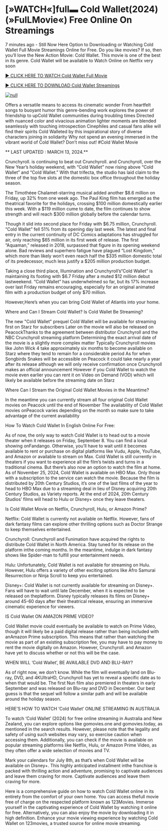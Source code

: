<h1>[»WATCH«]full▬ Cold Wallet(2024) (»FulLMovie«) Free Online On Streamings</h1>

7 minutes ago - Still Now Here Option to Downloading or Watching Cold Wallet Full Movie Streamings Online for Free. Do you like movies? If so, then you’ll love the New Action Movie: Cold Wallet. This movie is one of the best in its genre. Cold Wallet will be available to Watch Online on Netflix very soon</p>
<p dir="auto"><a href="https://peacockmovie.site/movie/1150370/cold-wallet" rel="nofollow">► CLICK HERE TO WATCH Cold Wallet Full Movie</a></p>
<p dir="auto"><a href="https://peacockmovie.site/movie/1150370/cold-wallet" rel="nofollow">► CLICK HERE TO DOWNLOAD Cold Wallet Streamings</a></p>
<p dir="auto"><a href="https://peacockmovie.site/movie/1150370/cold-wallet" rel="nofollow"><img src="https://camo.githubusercontent.com/abb2148613ed2c31b6fd5c164e6a142c9074d86e9468c674b26300adbf87c7f7/68747470733a2f2f7374617469632e7769787374617469632e636f6d2f6d656469612f3835356132355f30343362356162656234616534643335616330303331393865376665353665647e6d76322e676966" alt="null" style="max-width: 100%;"></a>
      <span>
        <a href="https://peacockmovie.site/movie/1150370/cold-wallet" rel="nofollow">
</a></span></p><p dir="auto">Offers a versatile means to access its cinematic wonder From heartfelt songs to buoyant humor this genre-bending work explores the power of friendship to upCold Wallet communities during troubling times Directed with nuanced color and vivacious animation lighter moments are blended seamlessly with touching introspection Cinephiles and casual fans alike will find their spirits Cold Walleted by this inspirational story of diverse characters joining in solidarity Why not spend an evening immersed in the vibrant world of Cold Wallet? Don’t miss out! #Cold Wallet Movie</p>
<p dir="auto">** LAST UPDATED : MARCH 13, 2024.**</p>
<p dir="auto">Crunchyroll. is continuing to beat out Crunchyroll. and Crunchyroll, over the New Year’s holiday weekend, with “Cold Wallet” now rising above “Cold Wallet” and “Cold Wallet.” With that trifecta, the studio has laid claim to the three of the top five slots at the domestic box office throughout the holiday season.</p>
<p dir="auto">The Timothéee Chalamet-starring musical added another $8.6 million on Friday, up 32% from one week ago. The Paul King film has emerged as the theatrical favorite for the holidays, crossing $100 million domestically earlier this week. With a $119 million cume to date, the film continues to show strength and will reach $300 million globally before the calendar turns.</p>

<p dir="auto">Though it slid into second place for Friday with $6.75 million, Crunchyroll. “Cold Wallet” fell 51% from its opening day last week. The latest and final entry in the current continuity of DC Comics adaptations has struggled for air, only reaching $65 million in its first week of release. The first “Aquaman,” released in 2018, surpassed that figure in its opening weekend alone. Bad reviews and superhero fatigue have plagued “Lost Kingdom,” which more than likely won’t even reach half the $335 million domestic total of its predecessor, much less justify a $205 million production budget.</p>
<p dir="auto">Taking a close third place, Illumination and Crunchyroll’s“Cold Wallet” is maintaining its footing with $6.7 Friday after a muted $12 million debut lastweekend. “Cold Wallet” has underwhelmed so far, but its 17% increase over last Friday remains encouraging, especially for an original animated film with a production budget of only $70 million.</p>
<p dir="auto">However,Here’s when you can bring Cold Wallet of Atlantis into your home.</p>
<p dir="auto">Where and Can I Stream Cold Wallet? Is Cold Wallet Be Streaming?</p>
<p dir="auto">The new "Cold Wallet" prequel Cold Wallet will be available for streaming first on Starz for subscribers Later on the movie will also be released on PeacockThanks to the agreement between distributor Crunchyroll and the NBC Crunchyroll streaming platform Determining the exact arrival date of the movie is a slightly more complex matter Typically Crunchyroll movies like John Wick 4 take approximately six months to become available on Starz where they tend to remain for a considerable period As for when Songbirds Snakes will be accessible on Peacock it could take nearly a year after its release although we will only receive confirmation once Crunchyroll makes an official announcement However if you Cold Wallet to watch the movie even earlier you can rent it on Video on Demand (VOD) which will likely be available before the streaming date on Starz</p>
<p dir="auto">Where Can I Stream the Original Cold Wallet Movies in the Meantime?</p>
<p dir="auto">In the meantime you can currently stream all four original Cold Wallet movies on Peacock until the end of November The availability of Cold Wallet movies onPeacock varies depending on the month so make sure to take advantage of the current availability</p>
<p dir="auto">How To Watch Cold Wallet In English Online For Free:</p>
<p dir="auto">As of now, the only way to watch Cold Wallet is to head out to a movie theater when it releases on Friday, September 8. You can find a local showing onFandango. Otherwise, you’ll have to wait until it becomes available to rent or purchase on digital platforms like Vudu, Apple, YouTube, and Amazon or available to stream on Max. Cold Wallet is still currently in theaters if you want to experience all the film’s twists and turns in a traditional cinema. But there’s also now an option to watch the film at home. As of November 25, 2024, Cold Wallet is available on HBO Max. Only those with a subscription to the service can watch the movie. Because the film is distributed by 20th Century Studios, it’s one of the last films of the year to head to HBO Max due to a streaming deal in lieu of Disney acquiring 20th Century Studios, as Variety reports. At the end of 2024, 20th Century Studios’ films will head to Hulu or Disney+ once they leave theaters.</p>
<p dir="auto">Is Cold Wallet Movie on Netflix, Crunchyroll, Hulu, or Amazon Prime?</p>
<p dir="auto">Netflix: Cold Wallet is currently not available on Netflix. However, fans of dark fantasy films can explore other thrilling options such as Doctor Strange to keep themselves entertained.</p>
<p dir="auto">Crunchyroll: Crunchyroll and Funimation have acquired the rights to distribute Cold Wallet in North America. Stay tuned for its release on the platform inthe coming months. In the meantime, indulge in dark fantasy shows like Spider-man to fulfill your entertainment needs.</p>
<p dir="auto">Hulu: Unfortunately, Cold Wallet is not available for streaming on Hulu. However, Hulu offers a variety of other exciting options like Afro Samurai Resurrection or Ninja Scroll to keep you entertained.</p>
<p dir="auto">Disney+: Cold Wallet is not currently available for streaming on Disney+. Fans will have to wait until late December, when it is expected to be released on theplatform. Disney typically releases its films on Disney+ around 45-60 days after their theatrical release, ensuring an immersive cinematic experience for viewers.</p>
<p dir="auto">IS Cold Wallet ON AMAZON PRIME VIDEO?</p>
<p dir="auto">Cold Wallet movie could eventually be available to watch on Prime Video, though it will likely be a paid digital release rather than being included with anAmazon Prime subscription. This means that rather than watching the movie as part of an existing subscription fee, you may have to pay money to rent the movie digitally on Amazon. However, Crunchyroll. and Amazon have yet to discuss whether or not this will be the case.</p>
<p dir="auto">WHEN WILL ‘Cold Wallet’, BE AVAILABLE DVD AND BLU-RAY?</p>
<p dir="auto">As of right now, we don’t know. While the film will eventually land on Blu-ray, DVD, and 4KUltraHD, Crunchyroll has yet to reveal a specific date as to when that would be. The first Nun film also premiered in theaters in early September and was released on Blu-ray and DVD in December. Our best guess is that the sequel will follow a similar path and will be available around the holiday season.</p>
<p dir="auto">HERE’S HOW TO WATCH ‘Cold Wallet’ ONLINE STREAMING IN AUSTRALIA</p>
<p dir="auto">To watch ‘Cold Wallet’ (2024) for free online streaming in Australia and New Zealand, you can explore options like gomovies.one and gomovies.today, as mentioned in the search results. However, please note that the legality and safety of using such websites may vary, so exercise caution when accessing them. Additionally, you can check if the movie is available on popular streaming platforms like Netflix, Hulu, or Amazon Prime Video, as they often offer a wide selection of movies and TV.</p>
<p dir="auto">Mark your calendars for July 8th, as that’s when Cold Wallet will be available on Disney+. This highly anticipated installment inthe franchise is packed with thrilling action and adventure, promising to captivate audiences and leave them craving for more. Captivate audiences and leave them craving for more.</p>
<p dir="auto">Here is a comprehensive guide on how to watch Cold Wallet online in its entirety from the comfort of your own home. You can access thefull movie free of charge on the respected platform known as 123Movies. Immerse yourself in the captivating experience of Cold Wallet by watching it online for free. Alternatively, you can also enjoy the movie by downloading it in high definition. Enhance your movie viewing experience by watching Cold Wallet on 123movies, a trusted source for online movie streaming.</p>
</article>

